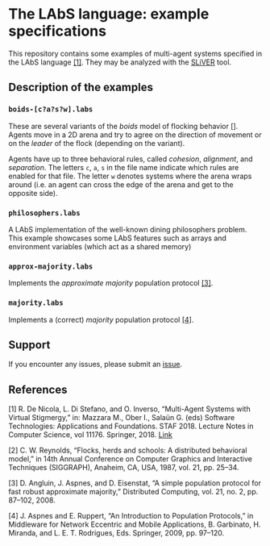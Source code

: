 
# The LAbS language: example specifications 

This repository contains some examples of multi-agent systems specified in the
LAbS language [[1]](#references). They may be analyzed with the
[SLiVER](https://github.com/labs-lang/sliver) tool.

## Description of the examples

### `boids-[c?a?s?w].labs`

These are several variants of the *boids* model of flocking behavior [].
Agents move in a 2D arena and try to agree on the direction of movement or
on the *leader* of the flock (depending on the variant).

Agents have up to three behavioral rules, called *cohesion*, *alignment*, and
*separation*.
The letters `c`, `a`, `s` in the file name indicate which rules are enabled
for that file.
The letter `w` denotes systems where the arena wraps around (i.e. an agent can
cross the edge of the arena and get to the opposite side).

### `philosophers.labs`

A LAbS implementation of the well-known dining philosophers problem.
This example showcases some LAbS features such as arrays and environment
variables (which act as a shared memory) 

### `approx-majority.labs`

Implements the *approximate majority* population protocol [[3]](#references).

### `majority.labs`

Implements a (correct) *majority* population protocol [[4]](#references).

## Support

If you encounter any issues, please submit
an [issue](https://github.com/labs-lang/labs-examples/issues).

## References

[1] R. De Nicola, L. Di Stefano, and O. Inverso, “Multi-Agent Systems with Virtual Stigmergy,” in: Mazzara M., Ober I., Salaün G. (eds) Software Technologies: Applications and Foundations. STAF 2018. Lecture Notes in Computer Science, vol 11176. Springer, 2018. [Link](https://link.springer.com/chapter/10.1007%2F978-3-030-04771-9_26)

[2] C. W. Reynolds, “Flocks, herds and schools: A distributed behavioral model,” in 14th Annual Conference on Computer Graphics and                Interactive Techniques (SIGGRAPH), Anaheim, CA, USA, 1987, vol. 21, pp. 25–34.

[3] D. Angluin, J. Aspnes, and D. Eisenstat, “A simple population protocol for fast robust approximate majority,” Distributed Computing, vol. 21, no. 2, pp. 87–102, 2008.

[4] J. Aspnes and E. Ruppert, “An Introduction to Population Protocols,” in Middleware for Network Eccentric and Mobile Applications, B. Garbinato, H. Miranda, and L. E. T. Rodrigues, Eds. Springer, 2009, pp. 97–120.

